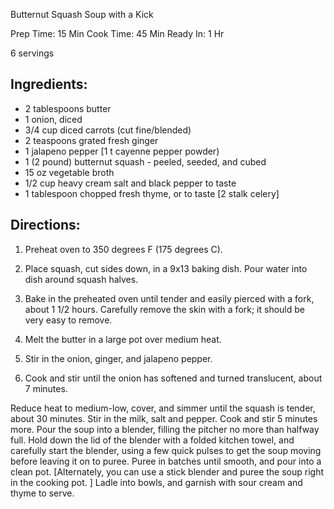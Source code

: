 Butternut Squash Soup with a Kick

Prep Time: 15 Min
Cook Time: 45 Min
Ready In: 1 Hr

6 servings

## Ingredients:
- 2 tablespoons butter
- 1 onion, diced
- 3/4 cup diced carrots (cut fine/blended)
- 2 teaspoons grated fresh ginger
- 1 jalapeno pepper [1 t cayenne pepper powder)
- 1 (2 pound) butternut squash - peeled, seeded, and cubed
- 15 oz vegetable broth
- 1/2 cup heavy cream
    salt and black pepper to taste
- 1 tablespoon chopped fresh thyme, or to taste
    [2 stalk celery]


## Directions:
1. Preheat oven to 350 degrees F (175 degrees C).
2. Place squash, cut sides down, in a 9x13 baking dish. Pour water into dish around squash halves.
3. Bake in the preheated oven until tender and easily pierced with a fork, about 1 1/2 hours. Carefully remove the skin with a fork; it should be very easy to remove.


1. Melt the butter in a large pot over medium heat.
2. Stir in the onion, ginger, and jalapeno pepper.
3. Cook and stir until the onion has softened and turned translucent, about 7 minutes.

Reduce heat to medium-low, cover, and simmer until the squash is tender, about 30 minutes.
Stir in the milk, salt and pepper.
Cook and stir 5 minutes more.
Pour the soup into a blender, filling the pitcher no more than halfway full.
Hold down the lid of the blender with a folded kitchen towel, and carefully start the blender, using a few quick pulses to get the soup moving before leaving it on to puree. Puree in batches until smooth, and pour into a clean pot.
   [Alternately, you can use a stick blender and puree the soup right in the cooking pot. ]
Ladle into bowls, and garnish with sour cream and thyme to serve.
